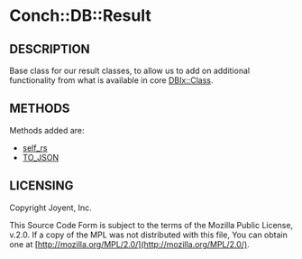 # Conch::DB::Result

## DESCRIPTION

Base class for our result classes, to allow us to add on additional functionality from what is
available in core [DBIx::Class](https://metacpan.org/pod/DBIx%3A%3AClass).

## METHODS

Methods added are:

- [self\_rs](https://metacpan.org/pod/DBIx%3A%3AClass%3A%3AHelper%3A%3ARow%3A%3ASelfResultSet#self_rs)
- [TO\_JSON](../modules/Conch%3A%3ADB%3A%3AHelper%3A%3ARow%3A%3AToJSON)

## LICENSING

Copyright Joyent, Inc.

This Source Code Form is subject to the terms of the Mozilla Public License,
v.2.0. If a copy of the MPL was not distributed with this file, You can obtain
one at [http://mozilla.org/MPL/2.0/](http://mozilla.org/MPL/2.0/).
